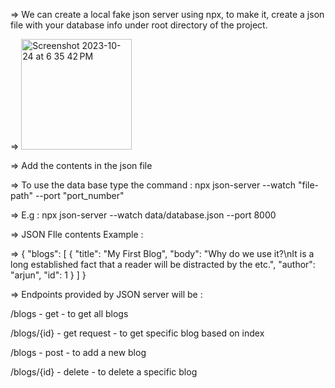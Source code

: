 => We can create a local fake json server using npx, to make it, create a json file with your database info under root directory of the project.

=> <img width="177" alt="Screenshot 2023-10-24 at 6 35 42 PM" src="https://github.com/sreeram2001/ReactJS/assets/40134790/a12cad03-e804-47f0-9a9c-442de9b9a0ec">

=> Add the contents in the json file

=> To use the data base type the command : npx json-server --watch "file-path" --port "port_number"

=> E.g : npx json-server --watch data/database.json --port 8000

=> JSON FIle contents Example : 

=> {
    "blogs": [
      {
        "title": "My First Blog",
        "body": "Why do we use it?\nIt is a long established fact that a reader will be distracted by the etc.",
        "author": "arjun",
        "id": 1
      } ] }

=> Endpoints provided by JSON server will be :

/blogs - get - to get all blogs

/blogs/{id} - get request - to get specific blog based on index

/blogs - post - to add a new blog

/blogs/{id} - delete - to delete a specific blog
